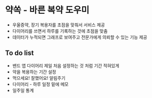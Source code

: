 # 약쏙 - 바른 복약 도우미

* 우울증약, 장기 복용자를 초점을 맞춰서 서비스 제공
* 다이어리를 쓰면서 하루를 기록하는 것에 초점을 맞춤
* 데이터가 누적되면 그래프로 보여주고 전문가에게 의뢰할 수 있는 기능 제공

## To do list

* 밴드 앱 다이어리 제일 처음 설정하는 것 처럼 기간 적혀있게
* 약을 복용하는 기간 설정
* 먹으세요! 잘했어요! 알림주기
* 다이어리 - 하루 일정 밑에 메모
* 일주일 통계

